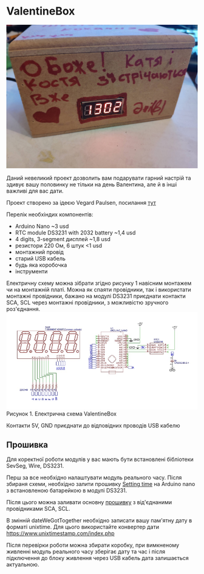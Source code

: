 # ValentineBox
![Foto](https://raw.githubusercontent.com/kzavadskiy/ValentineBox/master/IMG_20200523_154603.jpg)

Даний невеликий проект дозволить вам подарувати гарний настрій та здивує вашу половинку не тільки на день Валентина, але й в інші важливі для вас дати.

Проект створено за ідеєю Vegard Paulsen, посилання [тут](https://vegardpaulsen.wordpress.com/valentineduino/)

Перелік необхіндих компонентів:
* Arduino Nano ~3 usd
* RTC module DS3231 with 2032 battery ~1,4 usd
* 4 digits, 3-segment дисплей ~1,8 usd
* резистори 220 Ом, 6 штук <1 usd
* монтажний провід
* старий USB кабель
* будь яка коробочка
* інструменти

Електричну схему можна зібрати згідно рисунку 1 навісним монтажем чи на монтажній платі. Можна як спаяти провідники, так і використати монтажні провідники, бажано на модулі DS3231 приєднати контакти SCA, SCL через монтажні провідники, з можливістю зручного роз'єднання.
![Scheme](https://raw.githubusercontent.com/kzavadskiy/ValentineBox/master/Schematic_Valentine%20Box.png)
Рисунок 1. Електрична схема ValentineBox

Контакти 5V, GND приєднати до відповідних проводів USB кабелю

## Прошивка
Для коректної роботи модулів у вас мають бути встановлені бібліотеки SevSeg, Wire, DS3231.

Перш за все необхідно налаштувати модуль реального часу. Після збираня схеми, необхідно залити прошивку [Setting time](https://github.com/kzavadskiy/ValentineBox/blob/master/Setting%20time) на Arduino nano з встановленою батарейкою в модулі DS3231.

Після цього можна заливати основну [прошивку](https://github.com/kzavadskiy/ValentineBox/blob/master/box_sketch) з від'єднаними провідниками SCA, SCL.

В змінній dateWeGotTogether необхідно записати вашу пам'ятну дату в форматі unixtime. Для цього використайте конвертер дати https://www.unixtimestamp.com/index.php

Після перевірки роботи можна збирати коробку, при вимкненому живленні модуль реального часу зберігає дату та час і після підключення до блоку живлення через USB кабель дата залишається актуальною.

